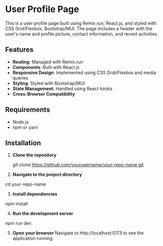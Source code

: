 # User Profile Page

This is a user profile page built using Remix.run, React.js, and styled with CSS Grid/Flexbox, Bootstrap/MUI. The page includes a header with the user's name and profile picture, contact information, and recent activities.

## Features

- **Routing**: Managed with Remix.run
- **Components**: Built with React.js
- **Responsive Design**: Implemented using CSS Grid/Flexbox and media queries
- **Styling**: Styled with Bootstrap/MUI
- **State Management**: Handled using React hooks
- **Cross-Browser Compatibility**

## Requirements

- Node.js
- npm or yarn

## Installation

1. **Clone the repository**

 
   git clone https://github.com/yourusername/your-repo-name.git




2. **Navigate to the project directory**

cd your-repo-name

3. **Install dependencies**

npm install



4. **Run the development server**

npm run dev


5. **Open your browser**
Navigate to http://localhost:5173 to see the application running.
